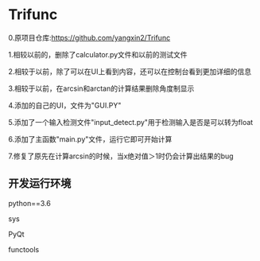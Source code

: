 # Trifunc
0.原项目仓库:https://github.com/yangxin2/Trifunc

1.相较以前的，删除了calculator.py文件和以前的测试文件

2.相较于以前，除了可以在UI上看到内容，还可以在控制台看到更加详细的信息

3.相较于以前，在arcsin和arctan的计算结果删除角度制显示

4.添加的自己的UI，文件为"GUI.PY"

5.添加了一个输入检测文件"input_detect.py"用于检测输入是否是可以转为float

6.添加了主函数"main.py"文件，运行它即可开始计算

7.修复了原先在计算arcsin的时候，当x绝对值＞1时仍会计算出结果的bug
## 开发运行环境
python==3.6

sys

PyQt

functools
